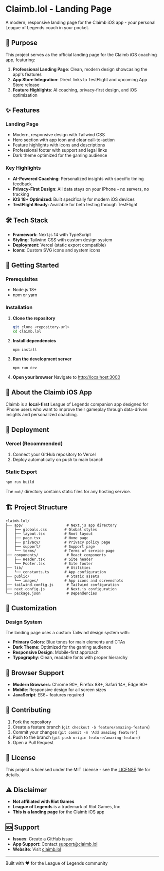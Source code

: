 # Claimb.lol - Landing Page

A modern, responsive landing page for the Claimb iOS app - your personal League of Legends coach in your pocket.

## 🎯 Purpose

This project serves as the official landing page for the Claimb iOS coaching app, featuring:

1. **Professional Landing Page**: Clean, modern design showcasing the app's features
2. **App Store Integration**: Direct links to TestFlight and upcoming App Store release
3. **Feature Highlights**: AI coaching, privacy-first design, and iOS optimization

## ✨ Features

### Landing Page

- Modern, responsive design with Tailwind CSS
- Hero section with app icon and clear call-to-action
- Feature highlights with icons and descriptions
- Professional footer with support and legal links
- Dark theme optimized for the gaming audience

### Key Highlights

- **AI-Powered Coaching**: Personalized insights with specific timing feedback
- **Privacy-First Design**: All data stays on your iPhone - no servers, no tracking
- **iOS 18+ Optimized**: Built specifically for modern iOS devices
- **TestFlight Ready**: Available for beta testing through TestFlight

## 🛠️ Tech Stack

- **Framework**: Next.js 14 with TypeScript
- **Styling**: Tailwind CSS with custom design system
- **Deployment**: Vercel (static export compatible)
- **Icons**: Custom SVG icons and system icons

## 🚀 Getting Started

### Prerequisites

- Node.js 18+
- npm or yarn

### Installation

1. **Clone the repository**

   ```bash
   git clone <repository-url>
   cd claimb.lol
   ```

2. **Install dependencies**

   ```bash
   npm install
   ```

3. **Run the development server**

   ```bash
   npm run dev
   ```

4. **Open your browser**
   Navigate to [http://localhost:3000](http://localhost:3000)

## 📱 About the Claimb iOS App

Claimb is a **local-first** League of Legends companion app designed for iPhone users who want to improve their gameplay through data-driven insights and personalized coaching.

## 🚀 Deployment

### Vercel (Recommended)

1. Connect your GitHub repository to Vercel
2. Deploy automatically on push to main branch

### Static Export

```bash
npm run build
```

The `out/` directory contains static files for any hosting service.

## 🏗️ Project Structure

```
claimb.lol/
├── app/                    # Next.js app directory
│   ├── globals.css        # Global styles
│   ├── layout.tsx         # Root layout
│   ├── page.tsx           # Home page
│   ├── privacy/           # Privacy policy page
│   ├── support/           # Support page
│   └── terms/             # Terms of service page
├── components/             # React components
│   ├── Header.tsx         # Site header
│   └── Footer.tsx         # Site footer
├── lib/                    # Utilities
│   └── constants.ts       # App configuration
├── public/                 # Static assets
│   └── images/            # App icons and screenshots
├── tailwind.config.js      # Tailwind configuration
├── next.config.js          # Next.js configuration
└── package.json            # Dependencies
```

## 🔧 Customization

### Design System

The landing page uses a custom Tailwind design system with:

- **Primary Colors**: Blue tones for main elements and CTAs
- **Dark Theme**: Optimized for the gaming audience
- **Responsive Design**: Mobile-first approach
- **Typography**: Clean, readable fonts with proper hierarchy

## 📱 Browser Support

- **Modern Browsers**: Chrome 90+, Firefox 88+, Safari 14+, Edge 90+
- **Mobile**: Responsive design for all screen sizes
- **JavaScript**: ES6+ features required

## 🤝 Contributing

1. Fork the repository
2. Create a feature branch (`git checkout -b feature/amazing-feature`)
3. Commit your changes (`git commit -m 'Add amazing feature'`)
4. Push to the branch (`git push origin feature/amazing-feature`)
5. Open a Pull Request

## 📄 License

This project is licensed under the MIT License - see the [LICENSE](LICENSE) file for details.

## ⚠️ Disclaimer

- **Not affiliated with Riot Games**
- **League of Legends** is a trademark of Riot Games, Inc.
- **This is a landing page** for the Claimb iOS app

## 🆘 Support

- **Issues**: Create a GitHub issue
- **App Support**: Contact support@claimb.lol
- **Website**: Visit [claimb.lol](https://claimb.lol)

---

Built with ❤️ for the League of Legends community
